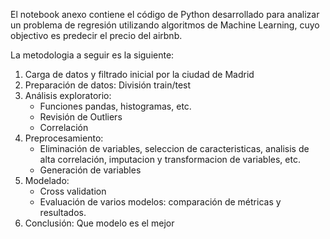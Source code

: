 
El notebook anexo contiene el código de Python desarrollado para analizar un problema de regresión utilizando algoritmos de Machine Learning, cuyo objectivo es predecir el precio del airbnb.

La metodologia a seguir es la siguiente:

1. Carga de datos y filtrado inicial por la ciudad de Madrid
2. Preparación de datos: División train/test
3. Análisis exploratorio:
   - Funciones pandas, histogramas, etc.
   - Revisión de Outliers
   - Correlación
4. Preprocesamiento:
   - Eliminación de variables, seleccion de caracteristicas, analisis de alta correlación, imputacion y transformacion de variables, etc.
   - Generación de variables
5. Modelado:
   - Cross validation
   - Evaluación de varios modelos: comparación de métricas y resultados.
6. Conclusión: Que modelo es el mejor

